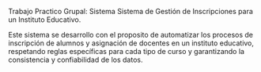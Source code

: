 Trabajo Practico Grupal: Sistema Sistema de Gestión de Inscripciones para un Instituto Educativo.


Este sistema se desarrollo con el proposito de automatizar los procesos de inscripción de alumnos y asignación de docentes en un instituto educativo, respetando reglas específicas para cada tipo de curso y garantizando la consistencia y confiabilidad de los datos.
